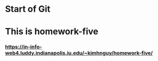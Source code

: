 # Start of Git

# This is homework-five

### https://in-info-web4.luddy.indianapolis.iu.edu/~kimhnguy/homework-five/
